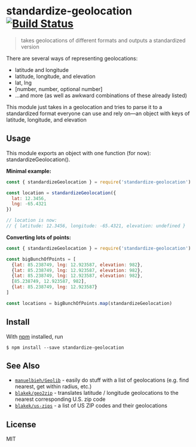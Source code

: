 # standardize-geolocation [![Build Status](https://travis-ci.org/blakek/standardize-geolocation.svg?branch=master)](https://travis-ci.org/blakek/standardize-geolocation)

> takes geolocations of different formats and outputs a standardized version

There are several ways of representing geolocations:

  * latitude and longitude
  * latitude, longitude, and elevation
  * lat, lng
  * [number, number, optional number]
  * ...and more (as well as awkward combinations of these already listed)

This module just takes in a geolocation and tries to parse it to a standardized format everyone can use and rely on—an object with keys of latitude, longitude, and elevation

## Usage

This module exports an object with one function (for now): standardizeGeolocation().

**Minimal example:**

```js
const { standardizeGeolocation } = require('standardize-geolocation')

const location = standardizeGeolocation({
  lat: 12.3456,
  lng: -65.4321
})

// location is now:
// { latitude: 12.3456, longitude: -65.4321, elevation: undefined }
```

**Converting lots of points:**

```js
const { standardizeGeolocation } = require('standardize-geolocation')

const bigBunchOfPoints = [
  {lat: 85.238749, lng: 12.923587, elevation: 982},
  {lat: 85.238749, lng: 12.923587, elevation: 982},
  {lat: 85.238749, lng: 12.923587, elevation: 982},
  [85.238749, 12.923587, 982],
  {lat: 85.238749, lng: 12.923587}
]

const locations = bigBunchOfPoints.map(standardizeGeolocation)

```

## Install

With [npm](https://npmjs.org/) installed, run

```
$ npm install --save standardize-geolocation
```

## See Also
  * [`manuelbieh/Geolib`](https://github.com/manuelbieh/Geolib) - easily do stuff with a list of geolocations (e.g. find nearest, get within radius, etc.)
  * [`blakek/geo2zip`](https://github.com/blakek/geo2zip) - translates latitude / longitude geolocations to the nearest corresponding U.S. zip code
  * [`blakek/us-zips`](https://github.com/blakek/us-zips) - a list of US ZIP codes and their geolocations

## License

MIT
